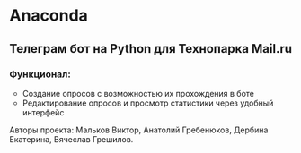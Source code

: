 # Anaconda

<h2>Телеграм бот на Python для Технопарка Mail.ru</h2>
<h3>Функционал:</h3>
<ul type="circle"> 
<li> Создание опросов с возможностью их прохождения в боте</li>
<li> Редактирование опросов и просмотр статистики через удобный интерфейс</li>
</ul> 

<p>Авторы проекта: Мальков Виктор, Анатолий Гребенюков, Дербина Екатерина, Вячеслав Грешилов.
